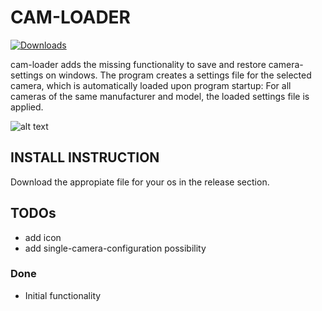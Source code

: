 # CAM-LOADER
[![Downloads](https://img.shields.io/github/downloads/lbormann/cam-loader/total.svg)](https://github.com/lbormann/cam-loader/releases/latest)

cam-loader adds the missing functionality to save and restore camera-settings on windows. 
The program creates a settings file for the selected camera, which is automatically loaded upon program startup: For all cameras of the same manufacturer and model, the loaded settings file is applied.


![alt text](https://github.com/lbormann/cam-loader/blob/main/MAIN.PNG?raw=true)


## INSTALL INSTRUCTION

Download the appropiate file for your os in the release section.


## TODOs

- add icon
- add single-camera-configuration possibility

### Done
- Initial functionality

                         
